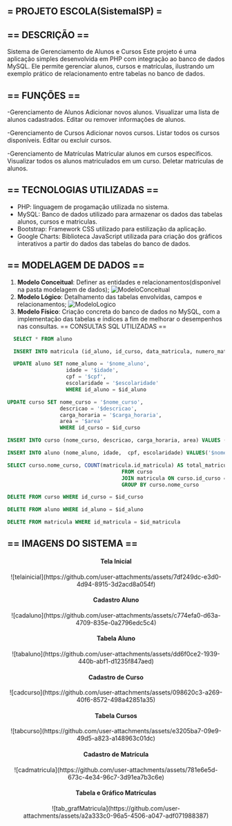 ## = PROJETO ESCOLA(SistemaISP) =
<div align="center">
</div>

## == DESCRIÇÃO ==
Sistema de Gerenciamento de Alunos e Cursos
Este projeto é uma aplicação simples desenvolvida em PHP com integração ao banco de dados MySQL. Ele permite gerenciar alunos, cursos e matrículas, ilustrando um exemplo prático de relacionamento entre tabelas no banco de dados.

## == FUNÇÕES ==
-Gerenciamento de Alunos
Adicionar novos alunos.
Visualizar uma lista de alunos cadastrados.
Editar ou remover informações de alunos.

-Gerenciamento de Cursos
Adicionar novos cursos.
Listar todos os cursos disponíveis.
Editar ou excluir cursos.

-Gerenciamento de Matrículas
Matricular alunos em cursos específicos.
Visualizar todos os alunos matriculados em um curso.
Deletar matriculas de alunos.

## == TECNOLOGIAS UTILIZADAS ==
- PHP: linguagem de progamação utilizada no sistema.
- MySQL: Banco de dados utilizado para armazenar os dados das tabelas alunos, cursos e matriculas.
- Bootstrap: Framework CSS utilizado para estilização da aplicação.
- Google Charts: Biblioteca JavaScript utilizada para criação dos gráficos interativos a partir do dados das tabelas do banco de dados.

## == MODELAGEM DE DADOS ==
1. **Modelo Conceitual**: Definer as entidades e relacionamentos(disponível na pasta modelagem de dados);
   ![ModeloConceitual](https://github.com/user-attachments/assets/ce458e2a-2a67-4da4-b0cc-b1721df2054d)
2. **Modelo Lógico**: Detalhamento das tabelas envolvidas, campos e relacionamentos;
   ![ModeloLogico](https://github.com/user-attachments/assets/3a34c673-00a7-4e61-b8bb-5eb927fd905d)
3. **Modelo Físico**: Criação concreta do banco de dados no MySQL, com a implementação das tabelas e índices a fim de melhorar o desempenhos nas consultas.
== CONSULTAS SQL UTILIZADAS ==
```SQL
  SELECT * FROM aluno
```
```SQL
  INSERT INTO matricula (id_aluno, id_curso, data_matricula, numero_matricula) VALUES ($aluno, $curso, $data, $numero)
```

```SQL
  UPDATE aluno SET nome_aluno = '$nome_aluno',
                   idade = '$idade',
                   cpf = '$cpf',
                   escolaridade = '$escolaridade' 
                   WHERE id_aluno = $id_aluno
```

```SQL
UPDATE curso SET nome_curso = '$nome_curso',
                 descricao = '$descricao',
                 carga_horaria = '$carga_horaria',
                 area = '$area'
                 WHERE id_curso = $id_curso
```

```SQL
INSERT INTO curso (nome_curso, descricao, carga_horaria, area) VALUES ('$nome_curso', '$descricao', '$carga_horaria','$area')
```

```SQL
INSERT INTO aluno (nome_aluno, idade,  cpf, escolaridade) VALUES('$nome_aluno', $idade, $cpf, '$escolaridade')
```

```SQL
SELECT curso.nome_curso, COUNT(matricula.id_matricula) AS total_matriculas
                                     FROM curso
                                     JOIN matricula ON curso.id_curso = matricula.id_curso
                                     GROUP BY curso.nome_curso
```

```SQL
DELETE FROM curso WHERE id_curso = $id_curso
```

```SQL
DELETE FROM aluno WHERE id_aluno = $id_aluno
```

```SQL
DELETE FROM matricula WHERE id_matricula = $id_matricula
```

## == IMAGENS DO SISTEMA ==
<div align="center">
<h4>Tela Inicial</h4>
![telainicial](https://github.com/user-attachments/assets/7df249dc-e3d0-4d94-8915-3d2acd8a054f)
<h4>Cadastro Aluno</h4>
![cadaluno](https://github.com/user-attachments/assets/c774efa0-d63a-4709-835e-0a2796edc5c4)
<h4>Tabela Aluno</h4>
![tabaluno](https://github.com/user-attachments/assets/dd6f0ce2-1939-440b-abf1-d1235f847aed)
<h4>Cadastro de Curso</h4>
![cadcurso](https://github.com/user-attachments/assets/098620c3-a269-40f6-8572-498a42851a35)
<h4>Tabela Cursos</h4>
![tabcurso](https://github.com/user-attachments/assets/e3205ba7-09e9-49d5-a823-a148963c01dc)
<h4>Cadastro de Matrícula</h4>
![cadmatricula](https://github.com/user-attachments/assets/781e6e5d-673c-4e34-96c7-3d91ea7b3c6e)
<h4>Tabela e Gráfico Matrículas</h4>
![tab_grafMatricula](https://github.com/user-attachments/assets/a2a333c0-96a5-4506-a047-adf071988387)
</div>



